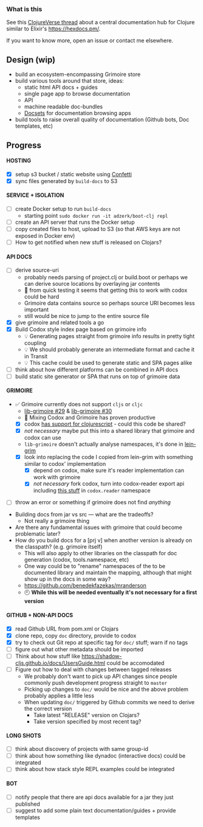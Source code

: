 ### What is this

See this [ClojureVerse thread](https://clojureverse.org/t/creating-a-central-documentation-repository-website-codox-complications/1287/)
about a central documentation hub for Clojure similar to Elixir's https://hexdocs.pm/.

If you want to know more, open an issue or contact me elsewhere.

## Design (wip)

- build an ecosystem-encompassing Grimoire store
- build various tools around that store, ideas:
  - static html API docs + guides
  - single page app to browse documentation
  - API
  - machine readable doc-bundles
  - [Docsets](https://kapeli.com/docsets) for documentation browsing apps
- build tools to raise overall quality of documentation (Github bots, Doc templates, etc)

## Progress

<!-- I'm using parts of Boot for the first prototypes of this,  -->
<!-- it's not set in stone that it uses Boot in the end. -->

#### HOSTING

- [x] setup s3 bucket / static website using [Confetti](https://github.com/confetti-clj/confetti)
- [x] sync files generated by `build-docs` to S3

#### SERVICE + ISOLATION

- [ ] create Docker setup to run `build-docs`
  - starting point `sudo docker run -it adzerk/boot-clj repl`
- [ ] create an API server that runs the Docker setup
- [ ] copy created files to host, upload to S3 (so that AWS keys are not exposed in Docker env)
- [ ] How to get notified when new stuff is released on Clojars?

#### API DOCS

- [ ] derive source-uri
  - probably needs parsing of project.clj or build.boot or perhaps we can derive source locations by overlaying jar contents
  - :face_with_head_bandage: from quick testing it seems that getting this to work with codox could be hard
  - Grimoire data contains source so perhaps source URI becomes less important
  - still would be nice to jump to the entire source file
- [x] give grimoire and related tools a go
- [x] Build Codox style index page based on grimoire info
  - :bulb: Generating pages straight from grimoire info results in pretty tight coupling
  - :bulb: We should probably generate an intermediate format and cache it in Transit
  - :bulb: This cache could be used to generate static and SPA pages alike
- [ ] think about how different platforms can be combined in API docs
- [ ] build static site generator or SPA that runs on top of grimoire data

#### GRIMOIRE

- :white_check_mark: Grimoire currently does not support `cljs` or `cljc`
    - [lib-grimoire #29](https://github.com/clojure-grimoire/lib-grimoire/issues/29) & [lib-grimoire #30](https://github.com/clojure-grimoire/lib-grimoire/issues/30)
    - :tada: Mixing Codox and Grimoire has proven productive
    - [x] codox [has support for clojurescript](https://github.com/weavejester/codox/blob/56066f4b86dd9d879845bcfc6a46ed3ae5151117/codox/src/codox/main.clj) - could this code be shared?
    - [x] *not necessary* maybe put this into a shared library that grimoire and codox can use
    - `lib-grimoire` doesn't actually analyse namespaces, it's done in [lein-grim](https://github.com/clojure-grimoire/lein-grim/blob/master/src/grimoire/doc.clj)
    - [x] look into replacing the code I copied from lein-grim with something similar to codox' implementation
      - [x] depend on codox, make sure it's reader implementation can work with grimoire
      - [x] *not necessary* fork codox, turn into codox-reader export api including [this stuff](https://github.com/weavejester/codox/blob/56066f4b86dd9d879845bcfc6a46ed3ae5151117/codox/src/codox/main.clj#L20-L42) in `codox.reader` namespace
- [ ] throw an error or something if grimoire does not find *anything*
- Building docs from jar vs src — what are the tradeoffs?
  - Not really a grimoire thing
- Are there any fundamental issues with grimoire that could become problematic later?
- How do you build docs for a [prj v] when another version is already on the classpath? (e.g. grimoire itself)
  - This will also apply to other libraries on the classpath for doc generation (codox, tools.namespace, etc)
  - One way could be to "rename" namespaces of the to be documented library and maintain the mapping, although that might show up in the docs in some way?
  - https://github.com/benedekfazekas/mranderson
  - :clock10: **While this will be needed eventually it's not necessary for a first version**

#### GITHUB + NON-API DOCS

- [x] read Github URL from pom.xml or Clojars
- [x] clone repo, copy `doc` directory, provide to codox
- [x] try to check out Git repo at specific tag for `doc/` stuff; warn if no tags
- [ ] figure out what other metadata should be imported
- [ ] Think about how stuff like https://shadow-cljs.github.io/docs/UsersGuide.html could be accomodated
- [ ] Figure out how to deal with changes between tagged releases
  - We probably don't want to pick up API changes since people commonly push development progress straight to `master`
  - Picking up changes to `doc/` would be nice and the above problem probably applies a little less
  - When updating `doc/` triggered by Github commits we need to derive the correct version
    - Take latest "RELEASE" version on Clojars?
    - Take version specified by most recent tag?

#### LONG SHOTS

- [ ] think about discovery of projects with same group-id
- [ ] think about how something like dynadoc (interactive docs) could be integrated
- [ ] think about how stack style REPL examples could be integrated

#### BOT

- [ ] notify people that there are api docs available for a jar they just published
- [ ] suggest to add some plain text documentation/guides + provide templates
